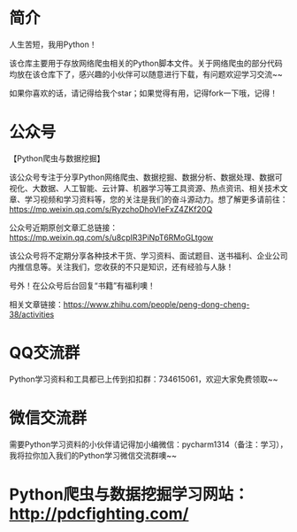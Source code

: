 # 简介
人生苦短，我用Python！

该仓库主要用于存放网络爬虫相关的Python脚本文件。关于网络爬虫的部分代码均放在该仓库下了，感兴趣的小伙伴可以随意进行下载，有问题欢迎学习交流~~

如果你喜欢的话，请记得给我个star；如果觉得有用，记得fork一下哦，记得！


# 公众号
【Python爬虫与数据挖掘】

该公众号专注于分享Python网络爬虫、数据挖掘、数据分析、数据处理、数据可视化、大数据、人工智能、云计算、机器学习等工具资源、热点资讯、相关技术文章、学习视频和学习资料等，您的关注是我们的奋斗源动力。想了解更多请前往：https://mp.weixin.qq.com/s/RyzchoDhoVleFxZ4ZKf20Q

公众号近期原创文章汇总链接：https://mp.weixin.qq.com/s/u8cpIR3PiNpT6RMoGLtgow

该公众号将不定期分享各种技术干货、学习资料、面试题目、送书福利、企业公司内推信息等。关注我们，您收获的不只是知识，还有经验与人脉！

号外！在公众号后台回复“书籍”有福利噢！

相关文章链接：https://www.zhihu.com/people/peng-dong-cheng-38/activities

# QQ交流群
Python学习资料和工具都已上传到扣扣群：734615061，欢迎大家免费领取~~

# 微信交流群
需要Python学习资料的小伙伴请记得加小编微信：pycharm1314（备注：学习），我将拉你加入我们的Python学习微信交流群噢~~

# Python爬虫与数据挖掘学习网站：http://pdcfighting.com/
